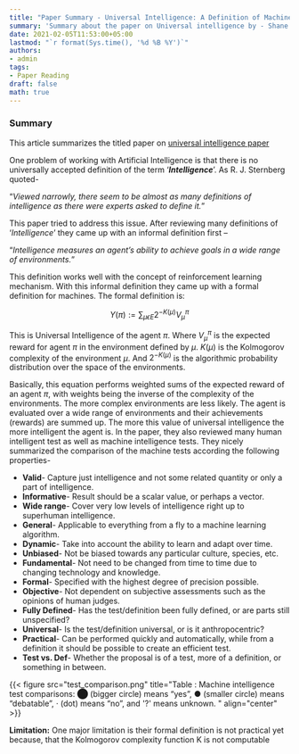 ```yaml
---
title: "Paper Summary - Universal Intelligence: A Definition of Machine Intelligence"
summary: 'Summary about the paper on Universal intelligence by - Shane Legg and Marcus Hutter'
date: 2021-02-05T11:53:00+05:00
lastmod: "`r format(Sys.time(), '%d %B %Y')`"
authors:
- admin
tags:
- Paper Reading
draft: false
math: true
---
```


### Summary
This article summarizes the titled paper on [universal intelligence paper](https://arxiv.org/pdf/0712.3329.pdf)

One problem of working with Artificial Intelligence is that there is no universally accepted definition of the term ‘**_Intelligence_**’. As R. J. Sternberg quoted-

“_Viewed narrowly, there seem to be almost as many definitions of intelligence as there were experts asked to define it._”

This paper tried to address this issue. After reviewing many definitions of ‘_Intelligence_’ they came up with an informal definition first –

“_Intelligence measures an agent’s ability to achieve goals in a wide range of environments._”

This definition works well with the concept of reinforcement learning mechanism. With this informal definition they came up with a formal definition for machines. The formal definition is:

$$\Upsilon(\pi) := \sum_{\mu\epsilon E} 2^{-K(\mu)} V_\mu^\pi$$

This is Universal Intelligence of the agent $\pi$. Where $V_\mu^\pi$ is the expected reward for agent $\pi$ in the environment defined by $\mu$. $K(\mu)$ is the Kolmogorov complexity of the environment $\mu$. And $2^{-K(\mu)}$ is the algorithmic probability distribution over the space of the environments.

Basically, this equation performs weighted sums of the expected reward of an agent $\pi$, with weights being the inverse of the complexity of the environments. The more complex environments are less likely. The agent is evaluated over a wide range of environments and their achievements (rewards) are summed up. The more this value of universal intelligence the more intelligent the agent is.
In the paper, they also reviewed many human intelligent test as well as machine intelligence tests. They nicely summarized the comparison of the machine tests according the following properties-

 - **Valid**- Capture just intelligence and not some related quantity or only a part of intelligence. 
 - **Informative**- Result should be a scalar value, or perhaps a vector. 
 - **Wide range**- Cover very low levels of intelligence right up to superhuman intelligence. 
 - **General**- Applicable to everything from a fly to a machine learning algorithm. 
 - **Dynamic**- Take into account the ability to learn and adapt over time. 
 - **Unbiased**- Not be biased towards any particular culture, species, etc. 
 - **Fundamental**- Not need to be changed from time to time due to changing technology and knowledge. 
 - **Formal**- Specified with the highest degree of precision possible. 
 - **Objective**- Not dependent on subjective assessments such as the opinions of human judges. 
 - **Fully Defined**- Has the test/definition been fully defined, or are parts still unspecified? 
 - **Universal**- Is the test/definition universal, or is it anthropocentric? 
 - **Practical**- Can be performed quickly and automatically, while from a definition it should be possible to create an efficient test. 
 - **Test vs. Def**- Whether the proposal is of a test, more of a definition, or something in between.


{{< figure src="test_comparison.png" title="Table : Machine intelligence test comparisons: ⬤ (bigger circle) means “yes”, ● (smaller circle) means “debatable”, · (dot) means “no”, and '?' means unknown. " align="center" >}}

**Limitation:** One major limitation is their formal definition is not practical yet because, that the Kolmogorov complexity function K is not computable  

